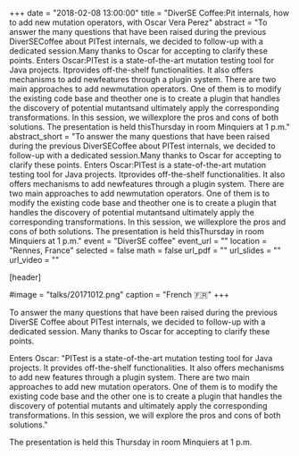 +++
date = "2018-02-08 13:00:00"
title = "DiverSE Coffee:Pit internals, how to add new mutation operators, with Oscar Vera Perez"
abstract = "To answer the many questions that have been raised during the previous DiverSECoffee about PITest internals, we decided to follow-up with a dedicated session.Many thanks to Oscar for accepting to clarify these points. Enters Oscar:PITest is a state-of-the-art mutation testing tool for Java projects. Itprovides off-the-shelf functionalities. It also offers mechanisms to add newfeatures through a plugin system. There are two main approaches to add newmutation operators. One of them is to modify the existing code base and theother one is to create a plugin that handles the discovery of potential mutantsand ultimately apply the corresponding transformations. In this session, we willexplore the pros and cons of both solutions. The presentation is held thisThursday in room Minquiers at 1 p.m."
abstract_short = "To answer the many questions that have been raised during the previous DiverSECoffee about PITest internals, we decided to follow-up with a dedicated session.Many thanks to Oscar for accepting to clarify these points. Enters Oscar:PITest is a state-of-the-art mutation testing tool for Java projects. Itprovides off-the-shelf functionalities. It also offers mechanisms to add newfeatures through a plugin system. There are two main approaches to add newmutation operators. One of them is to modify the existing code base and theother one is to create a plugin that handles the discovery of potential mutantsand ultimately apply the corresponding transformations. In this session, we willexplore the pros and cons of both solutions. The presentation is held thisThursday in room Minquiers at 1 p.m."
event = "DiverSE coffee"
event_url = ""
location = "Rennes, France"
selected = false
math = false
url_pdf = ""
url_slides = ""
url_video = ""


[header]

#image = "talks/20171012.png"
caption = "French :fr:"
+++


To answer the many questions that have been raised during the previous DiverSE Coffee about PITest internals, we decided to follow-up with a dedicated session.
Many thanks to Oscar for accepting to clarify these points.


Enters Oscar:
"PITest is a state-of-the-art mutation testing tool for Java projects. It provides off-the-shelf functionalities. It also offers mechanisms to add new features through a plugin system.
There are two main approaches to add new mutation operators. One of them is to modify the existing code base and the other one is to create a plugin that handles the discovery of potential mutants and ultimately apply the corresponding transformations. In this session, we will explore the pros and cons of both solutions."

The presentation is held this Thursday in room Minquiers at 1 p.m.
